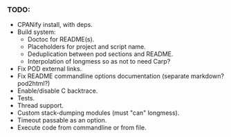 ### TODO:

- CPANify install, with deps.
- Build system:
	- Doctoc for README(s).
	- Placeholders for project and script name.
	- Deduplication between pod sections and README.
	- Interpolation of longmess so as not to need Carp?
- Fix POD external links.
- Fix README commandline options documentation (separate markdown? pod2html?)
- Enable/disable C backtrace.
- Tests.
- Thread support.
- Custom stack-dumping modules (must "can" longmess).
- Timeout passable as an option.
- Execute code from commandline or from file.